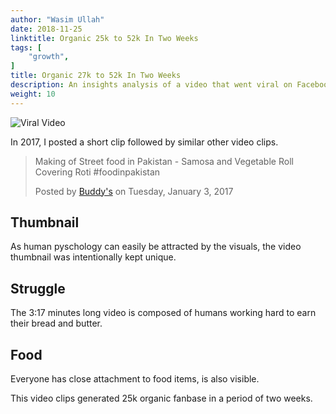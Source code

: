 ```yaml
---
author: "Wasim Ullah"
date: 2018-11-25
linktitle: Organic 25k to 52k In Two Weeks
tags: [
    "growth",
]
title: Organic 27k to 52k In Two Weeks
description: An insights analysis of a video that went viral on Facebook.
weight: 10
---
```


![Viral Video](/images/viral.jpg)



In 2017, I posted a short clip followed by similar other video clips.

<div id="fb-root"></div>
<script>(function(d, s, id) {
  var js, fjs = d.getElementsByTagName(s)[0];
  if (d.getElementById(id)) return;
  js = d.createElement(s); js.id = id;
  js.src = 'https://connect.facebook.net/en_US/sdk.js#xfbml=1&version=v3.2';
  fjs.parentNode.insertBefore(js, fjs);
}(document, 'script', 'facebook-jssdk'));</script><div class="fb-video" data-href="https://www.facebook.com/BuddysFOY/videos/624278257764227/"><blockquote cite="https://www.facebook.com/BuddysFOY/videos/624278257764227/" class="fb-xfbml-parse-ignore"><a href="https://www.facebook.com/BuddysFOY/videos/624278257764227/"></a><p>Making of Street food in Pakistan - Samosa and Vegetable Roll Covering Roti #foodinpakistan</p>Posted by <a href="https://www.facebook.com/BuddysFOY/">Buddy&#039;s</a> on Tuesday, January 3, 2017</blockquote></div>

## Thumbnail
As human pyschology can easily be attracted by the visuals, the video thumbnail was intentionally kept unique.

## Struggle
The 3:17 minutes long video is composed of humans working hard to earn their bread and butter.

## Food
Everyone has close attachment to food items, is also visible.

This video clips generated 25k organic fanbase in a period of two weeks.
